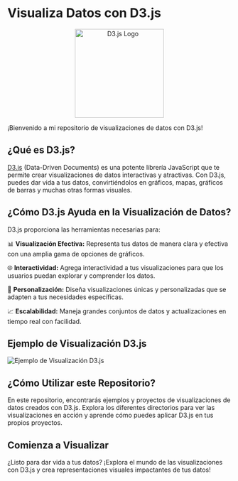 # Visualiza Datos con D3.js

<p align="center">
  <img src="https://cdn.icon-icons.com/icons2/2415/PNG/512/djs_plain_logo_icon_146568.png" alt="D3.js Logo" width="200">
</p>

¡Bienvenido a mi repositorio de visualizaciones de datos con D3.js!

## ¿Qué es D3.js?

[D3.js](https://d3js.org/) (Data-Driven Documents) es una potente librería JavaScript que te permite crear visualizaciones de datos interactivas y atractivas. Con D3.js, puedes dar vida a tus datos, convirtiéndolos en gráficos, mapas, gráficos de barras y muchas otras formas visuales.

## ¿Cómo D3.js Ayuda en la Visualización de Datos?

D3.js proporciona las herramientas necesarias para:

📊 **Visualización Efectiva:** Representa tus datos de manera clara y efectiva con una amplia gama de opciones de gráficos.

🌐 **Interactividad:** Agrega interactividad a tus visualizaciones para que los usuarios puedan explorar y comprender los datos.

🎨 **Personalización:** Diseña visualizaciones únicas y personalizadas que se adapten a tus necesidades específicas.

📈 **Escalabilidad:** Maneja grandes conjuntos de datos y actualizaciones en tiempo real con facilidad.

## Ejemplo de Visualización D3.js

![Ejemplo de Visualización D3.js](https://pymstatic.com/9270/conversions/tipos-de-graficas-wide_webp.webp)

## ¿Cómo Utilizar este Repositorio?

En este repositorio, encontrarás ejemplos y proyectos de visualizaciones de datos creados con D3.js. Explora los diferentes directorios para ver las visualizaciones en acción y aprende cómo puedes aplicar D3.js en tus propios proyectos.

## Comienza a Visualizar

¿Listo para dar vida a tus datos? ¡Explora el mundo de las visualizaciones con D3.js y crea representaciones visuales impactantes de tus datos!
